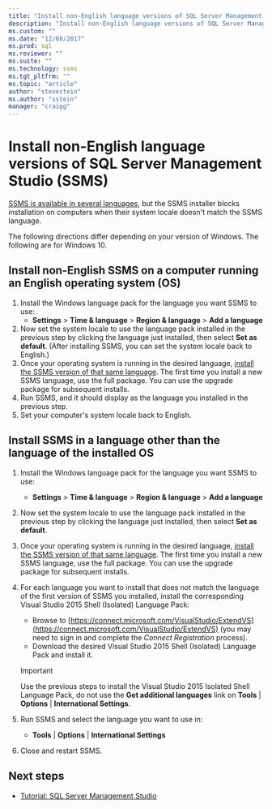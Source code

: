 ```yaml
---
title: "Install non-English language versions of SQL Server Management Studio (SSMS) | Microsoft Docs"
description: "Install non-English language versions of SQL Server Management Studio (SSMS)"
ms.custom: ""
ms.date: "12/08/2017"
ms.prod: sql
ms.reviewer: ""
ms.suite: ""
ms.technology: ssms
ms.tgt_pltfrm: ""
ms.topic: "article"
author: "stevestein"
ms.author: "sstein"
manager: "craigg"
---
```

# Install non-English language versions of SQL Server Management Studio (SSMS) 

[SSMS is available in several languages](download-sql-server-management-studio-ssms.md#available-languages), but the SSMS installer blocks installation on computers when their system locale doesn't match the SSMS language. 

The following directions differ depending on your version of Windows. The following are for Windows 10.

## Install non-English SSMS on a computer running an English operating system (OS)

1. Install the Windows language pack for the language you want SSMS to use: 
   - **Settings** > **Time & language** > **Region & language** > **Add a language** 
2. Now set the system locale to use the language pack installed in the previous step by clicking the language just installed, then select **Set as default**. (After installing SSMS, you can set the system locale back to English.)
3. Once your operating system is running in the desired language, [install the SSMS version of that same language](download-sql-server-management-studio-ssms.md#available-languages). The first time you install a new SSMS language, use the full package. You can use the upgrade package for subsequent installs.
4. Run SSMS, and it should display as the language you installed in the previous step.
5. Set your computer's system locale back to English.

## Install SSMS in a language other than the language of the installed OS

1. Install the Windows language pack for the language you want SSMS to use: 
   - **Settings** > **Time & language** > **Region & language** > **Add a language** 
2. Now set the system locale to use the language pack installed in the previous step by clicking the language just installed, then select **Set as default**. 
3. Once your operating system is running in the desired language, [install the SSMS version of that same language](download-sql-server-management-studio-ssms.md#available-languages). The first time you install a new SSMS language, use the full package. You can use the upgrade package for subsequent installs.
4. For each language you want to install that does not match the language of the first version of SSMS you installed, install the corresponding Visual Studio 2015 Shell (Isolated) Language Pack:
   - Browse to [https://connect.microsoft.com/VisualStudio/ExtendVS](https://connect.microsoft.com/VisualStudio/ExtendVS) (you may need to sign in and complete the *Connect Registration* process).
   - Download the desired Visual Studio 2015 Shell (Isolated) Language Pack and install it.

   > [!IMPORTANT]
   > Use the previous steps to install the Visual Studio 2015 Isolated Shell Language Pack, do not use the **Get additional languages** link on **Tools** | **Options** | **International Settings**. 

5. Run SSMS and select the language you want to use in:
   - **Tools** | **Options** | **International Settings**
1. Close and restart SSMS.

## Next steps

- [Tutorial: SQL Server Management Studio](https://docs.microsoft.com/sql/ssms/tutorials/tutorial-sql-server-management-studio)